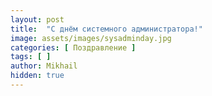 ```yaml
---
layout: post
title:  "С днём системного администратора!"
image: assets/images/sysadminday.jpg
categories: [ Поздравление ]
tags: [ ]
author: Mikhail
hidden: true
---
```

